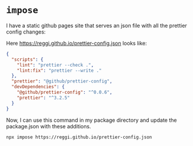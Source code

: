 # `impose`

I have a static github pages site that serves an json file with all the prettier config changes:

Here https://reggi.github.io/prettier-config.json looks like:

```json
{
  "scripts": {
    "lint": "prettier --check .",
    "lint:fix": "prettier --write ."
  },
  "prettier": "@github/prettier-config",
  "devDependencies": {
    "@github/prettier-config": "^0.0.6",
    "prettier": "^3.2.5"
  }
}
```

Now, I can use this command in my package directory and update the package.json with these additions.

```bash
npx impose https://reggi.github.io/prettier-config.json
```
